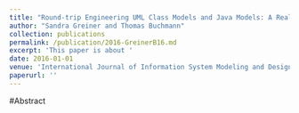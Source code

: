 ```yaml
---
title: "Round-trip Engineering UML Class Models and Java Models: A Real-world Use Case for Bidirectional Transformations with QVT-R"
author: "Sandra Greiner and Thomas Buchmann"
collection: publications
permalink: /publication/2016-GreinerB16.md
excerpt: 'This paper is about '
date: 2016-01-01
venue: 'International Journal of Information System Modeling and Design'
paperurl: ''
---
```


#Abstract
